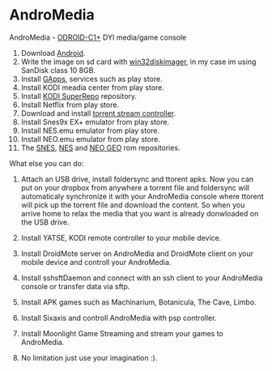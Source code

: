 # AndroMedia
AndroMedia - [ODROID-C1+](http://www.hardkernel.com/main/products/prdt_info.php?g_code=G143703355573) DYI media/game console

1. Download [Android](http://odroid.com/dokuwiki/doku.php?id=en:c1_release_android).
2. Write the image on sd card with [win32diskimager](http://sourceforge.net/projects/win32diskimager/), in my case im using SanDisk class 10 8GB.
3. Install [GApps](http://codewalkerster.blogspot.kr/2013/11/universal-1-click-gapps-installer-for.html), services such as play store. 
4. Install KODI meadia center from play store.
5. Install [KODI SuperRepo](https://superrepo.org/get-started/) repository.
6. Install Netflix from play store.
7. Download and install [torrent stream controller](http://www.vidsoftware.ru/index.html).
8. Install Snes9x EX+ emulator from play store.
9. Install NES.emu emulator from play store.
10. Install NEO.emu emulator from play store.
11. The [SNES](http://emu-fr.net/v1/module.php?page=programme_roms&console=Super_Nes), [NES](http://emu-fr.net/v1/module.php?page=programme_roms&console=Nes&tri=nom) and [NEO GEO](http://emu-fr.net/v1/module.php?page=programme_roms&console=Neo_Geo&tri=nom&l=M) rom repositories.


What else you can do: 

1. Attach an USB drive, install foldersync and ttorent apks. Now you can put on your dropbox from anywhere a torrent file and foldersync will automaticaly synchronize it with your AndroMedia console where ttorent will pick up the torrent file and download the content. So when you arrive home to relax the media that you want is already donwloaded on the USB drive.

2. Install YATSE, KODI remote controller to your mobile device.

3. Install DroidMote server on AndroMedia and DroidMote client on your mobile device and controll your AndroMedia.

4. Install sshsftDaemon and connect with an ssh client to your AndroMedia console or transfer data via sftp.

5. Install APK games such as Machinarium, Botanicula, The Cave, Limbo.

6. Install Sixaxis and controll AndroMedia with psp controller.

7. Install Moonlight Game Streaming and stream your games to AndroMedia.

8. No limitation just use your imagination :).




